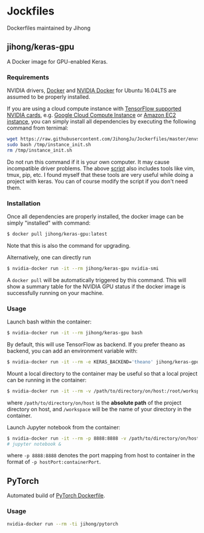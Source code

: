 # Jockfiles

Dockerfiles maintained by Jihong

## jihong/keras-gpu

A Docker image for GPU-enabled Keras.

### Requirements

NVIDIA drivers, [Docker](https://docs.docker.com/engine/installation/linux/ubuntu/) and [NVIDIA Docker](https://github.com/NVIDIA/nvidia-docker#quick-start) for Ubuntu 16.04LTS are assumed to be properly installed.

If you are using a cloud compute instance with [TensorFlow supported NVIDIA cards](https://www.tensorflow.org/versions/r0.10/get_started/os_setup#optional_install_cuda_gpus_on_linux), e.g. [Google Cloud Compute Instance](https://cloud.google.com/products/compute/) or [Amazon EC2 instance](https://aws.amazon.com/ec2/?hp=tile&so-exp=below), you can simply install all dependencies by executing the following command from ternimal:


```bash
wget https://raw.githubusercontent.com/JihongJu/Jockerfiles/master/envsetup/instance_init.sh -O /tmp/instance_init.sh
sudo bash /tmp/instance_init.sh
rm /tmp/instance_init.sh
```
Do not run this command if it is your own computer. It may cause incompatible driver problems. The above [script](https://raw.githubusercontent.com/JihongJu/Jockerfiles/master/envsetup/instance_init.sh) also includes tools like vim, tmux, pip, etc. I found myself that these tools are very useful while doing a project with keras. You can of course modify the script if you don't need them.


### Installation

Once all dependencies are properly installed, the docker image can be simply "installed" with command:

```bash
$ docker pull jihong/keras-gpu:latest
```

Note that this is also the command for upgrading.

Alternatively, one can directly run

```bash
$ nvidia-docker run -it --rm jihong/keras-gpu nvidia-smi
```

A `docker pull` will be automatically triggered by this command. This will show a summary table for the NVIDIA GPU status if the docker image is successfully running on your machine.


### Usage

Launch bash within the container:

```bash
$ nvidia-docker run -it --rm jihong/keras-gpu bash
```

By default, this will use TensorFlow as backend. If you prefer theano as backend, you can add an environment variable with:

```bash
$ nvidia-docker run -it --rm -e KERAS_BACKEND='theano' jihong/keras-gpu bash
```

Mount a local directory to the container may be useful so that a local project can be running in the container:

```bash
$ nvidia-docker run -it --rm -v /path/to/directory/on/host:/root/workspace jihong/keras-gpu bash
```

where `/path/to/directory/on/host` is the __absolute path__ of the project directory on host, and `/workspace` will be the name of your directory in the container.


Launch Jupyter notebook from the container:

```bash
$ nvidia-docker run -it --rm -p 8888:8888 -v /path/to/directory/on/host:/root/workspace jihong/keras-gpu
# jupyter notebook &
```

where `-p 8888:8888` denotes the port mapping from host to container in the format of `-p hostPort:containerPort`.


## PyTorch

Automated build of [PyTorch Dockerfile](https://github.com/pytorch/pytorch/blob/master/Dockerfile).

### Usage

```bash
nvidia-docker run --rm -ti jihong/pytorch
```
